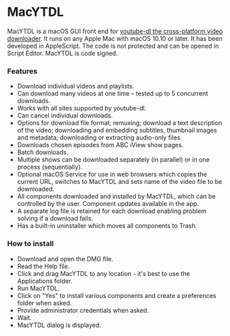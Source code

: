# MacYTDL

MacYTDL is a macOS GUI front end for [youtube-dl the cross-platform video downloader](https://github.com/ytdl-org/youtube-dl). It runs on any Apple Mac with macOS 10.10 or later.  It has been developed in AppleScript. The code is not protected and can be opened in Script Editor. MacYTDL is code signed.

### Features

* Download individual videos and playlists.
* Can download many videos at one time – tested up to 5 concurrent downloads.
* Works with all sites supported by youtube-dl.
* Can cancel individual downloads.
* Options for download file format; remuxing; download a text description of the video; downloading and embedding subtitles, thumbnail images and metadata; downloading or extracting audio-only files.
* Downloads chosen episodes from ABC iView show pages.
* Batch downloads.
* Multiple shows can be downloaded separately (in parallel) or in one process (sequentially).
* Optional macOS Service for use in web browsers which copies the current URL, switches to MacYTDL and sets name of the video file to be downloaded.
* All components downloaded and installed by MacYTDL, which can be controlled by the user. Component updates available in the app.
* A separate log file is retained for each download enabling problem solving if a download fails.
* Has a built-in uninstaller which moves all components to Trash.

### How to install

* Download and open the DMG file.
* Read the Help file.
* Click and drag MacYTDL to any location - it's best to use the Applications folder.
* Run MacYTDL.
* Click on "Yes" to install various components and create a preferences folder when asked.
* Provide administrator credentials when asked.
* Wait.
* MacYTDL dialog is displayed.
